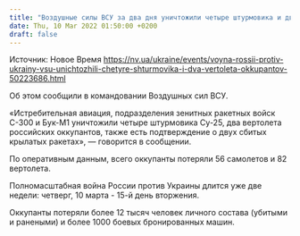 ```yaml
---
title: "Воздушные силы ВСУ за два дня уничтожили четыре штурмовика и два вертолета российских оккупантов"
date: Thu, 10 Mar 2022 01:50:00 +0200
draft: false
---
```

Источник: Новое Время https://nv.ua/ukraine/events/voyna-rossii-protiv-ukrainy-vsu-unichtozhili-chetyre-shturmovika-i-dva-vertoleta-okkupantov-50223686.html


Об этом сообщили в командовании Воздушных сил ВСУ.

«Истребительная авиация, подразделения зенитных ракетных войск С-300 и Бук-М1 уничтожили четыре штурмовика Су-25, два вертолета российских оккупантов, также есть подтверждение о двух сбитых крылатых ракетах», — говорится в сообщении.

По оперативным данным, всего оккупанты потеряли 56 самолетов и 82 вертолета.

Полномасштабная война России против Украины длится уже две недели: четверг, 10 марта - 15-й день вторжения.

Оккупанты потеряли более 12 тысяч человек личного состава (убитыми и ранеными) и более 1000 боевых бронированных машин.
